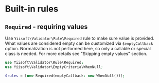 # Built-in rules

## `Required` - requiring values

Use `Yiisoft\Validator\Rule\Required` rule to make sure value is provided. What values are considered empty can be
customized via `$emptyCallback` option. Normalization is not performed here, so only a callable or special class is
needed. For more details see "Skipping empty values" section.

```php
use Yiisoft\Validator\Rule\Required;
use Yiisoft\Validator\EmptyCriteria\WhenNull;

$rules = [new Required(emptyCallback: new WhenNull())];
```
